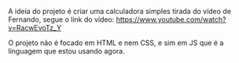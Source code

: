 A ideia do projeto é criar uma calculadora simples tirada do vídeo de Fernando, segue o link do vídeo: 
https://www.youtube.com/watch?v=RacwEvoTz_Y

O projeto não é focado em HTML e nem CSS, e sim em JS que é a linguagem que estou usando agora.